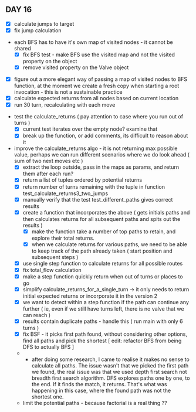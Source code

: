 ## DAY 16
- [x] calculate jumps to target
- [x] fix jump calculation
- each BFS has to have it's own map of visited nodes - it cannot be shared
  - [x] fix BFS test - make BFS use the visited map and not the visited property on the object
  - [x] remove visited property on the Valve object 
- [x] figure out a more elegant way of passing a map of visited nodes to BFS function, at the moment we create a fresh copy when starting a root invocation - this is not  a sustainable practice
- [x] calculate expected returns from all nodes based on current location
- [x] run 30 turn, recalculating with each move
- test the calculate_returns ( pay attention to case where you run out of turns )
  - [x] current test iterates over the empty node? examine that
  - [x] break up the function, or add comments, its difficult to reason about it
- improve the calculate_returns algo - it is not returning max possible value, perhaps we can run different scenarios where we do look ahead ( sum of two next moves etc )
  - [x] extract the loop outside, pass in the maps as params, and return them after each run?
  - [x] return a list of tuples ordered by potential returns
  - [x] return number of turns remaining with the tuple in function test_calculate_returns3_two_jumps
  - [x] manually verify that the test test_different_paths gives correct results 
  - [x] create a function that incorporates the above ( gets initials paths and then calculates returns for all subsequent paths and spits out the results )
    - [x] make the function take a number of top paths to retain, and explore their total returns.
    - [x] when we calculate returns for various paths, we need to be able to keep track of the path already taken ( start position and subsequent steps )
  - [x] use single step function to calculate returns for all possible routes
  - [x] fix total_flow calculation
  - [x] make a step function quickly return when out of turns or places to go
  - [x] simplify calculate_returns_for_a_single_turn -> it only needs to return initial expected returns or incorporate it in the version 2
  - [x] we want to detect within a step function if the path can continue any further ( ie, even if we still have turns left, there is no valve that we can reach )
  - [x] results contain duplicate paths - handle this ( run main with only 6 turns )
  - [x] fix BSF - it picks first path found, without considering other options, find all paths and pick the shortest [ edit: refactor BFS from being DFS to actually BFS ]
   - - after doing some research, I came to realise it makes no sense to calculate all paths.
       The issue wasn't that we picked the first path we found, the real issue was that we used depth first search not breadth first search algorithm.
       DFS explores paths one by one, to the end. If it finds the match, it returns. That's what was happening in this case, where the found path was not the shortest one.
  - limit the potential paths - because factorial is a real thing ??

